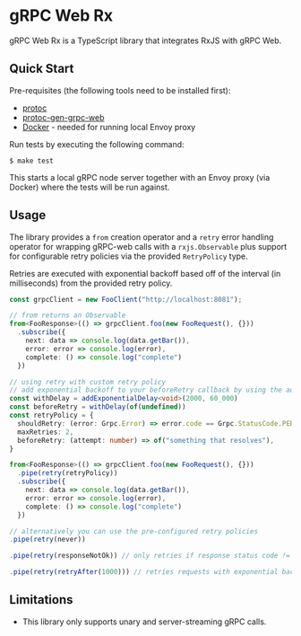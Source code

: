 # gRPC Web Rx

gRPC Web Rx is a TypeScript library that integrates RxJS with gRPC Web.

## Quick Start

Pre-requisites (the following tools need to be installed first):

- [protoc](https://github.com/protocolbuffers/protobuf/releases)
- [protoc-gen-grpc-web](https://github.com/grpc/grpc-web/releases)
- [Docker](https://docs.docker.com/get-docker/) - needed for running local Envoy proxy

Run tests by executing the following command:

`$ make test`

This starts a local gRPC node server together with an Envoy proxy (via Docker) where the tests will be run against.

## Usage

The library provides a `from` creation operator and a `retry` error handling operator for wrapping gRPC-web calls with a
`rxjs.Observable` plus support for configurable retry policies via the provided `RetryPolicy` type.

Retries are executed with exponential backoff based off of the interval (in milliseconds) from the provided retry policy.

```typescript
const grpcClient = new FooClient("http://localhost:8081");

// from returns an Observable
from<FooResponse>(() => grpcClient.foo(new FooRequest(), {}))
  .subscribe({
    next: data => console.log(data.getBar()),
    error: error => console.log(error),
    complete: () => console.log("complete")
  })

// using retry with custom retry policy
// add exponential backoff to your beforeRetry callback by using the addExponentialDelay convenience function
const withDelay = addExponentialDelay<void>(2000, 60_000)
const beforeRetry = withDelay(of(undefined))
const retryPolicy = {
  shouldRetry: (error: Grpc.Error) => error.code == Grpc.StatusCode.PERMISSION_DENIED,
  maxRetries: 2,
  beforeRetry: (attempt: number) => of("something that resolves"),
}

from<FooResponse>(() => grpcClient.foo(new FooRequest(), {}))
  .pipe(retry(retryPolicy))
  .subscribe({
    next: data => console.log(data.getBar()),
    error: error => console.log(error),
    complete: () => console.log("complete")
  })

// alternatively you can use the pre-configured retry policies
.pipe(retry(never))

.pipe(retry(responseNotOk)) // only retries if response status code != 200

.pipe(retry(retryAfter(1000))) // retries requests with exponential backoff starting at 1 second
```

## Limitations

- This library only supports unary and server-streaming gRPC calls.
